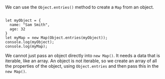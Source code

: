 We can use the `Object.entries()` method
to create a `Map` from an object.

<Editor lang="javascript">
<code>
let myObject = {
  name: "Sam Smith",
  age: 32
}
let myMap = new Map(Object.entries(myObject));
console.log(myObject);
console.log(myMap);
</code>
</Editor>

We cannot just pass an object directly into
`new Map()`. It needs a data that is iterable, like
an array. An object is not iterable, so we create
an array of all the properties of the object, using
`Object.entries` and then pass this in the
`new Map()`.